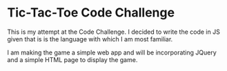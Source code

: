 # Tic-Tac-Toe Code Challenge

This is my attempt at the Code Challenge.  I decided to write the code in JS given that is is the language with which I am most familiar.

I am making the game a simple web app and will be incorporating JQuery and a simple HTML page to display the game.  